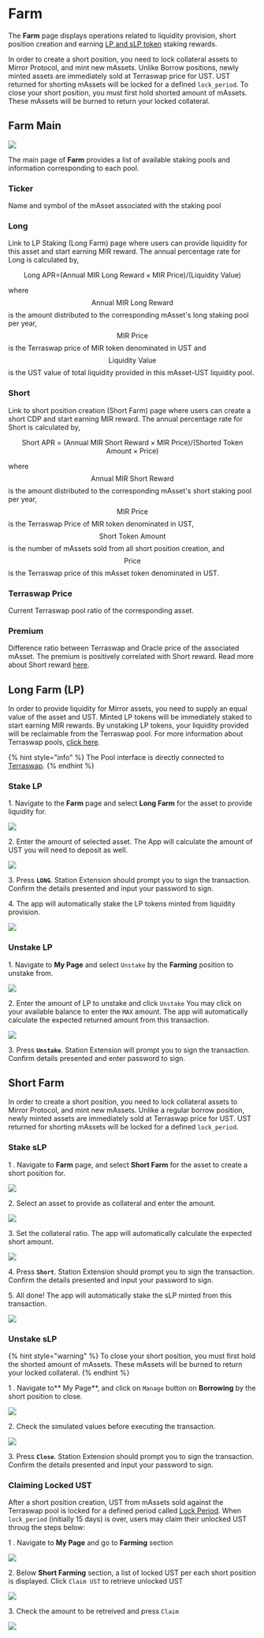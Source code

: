 # Farm

The **Farm** page displays operations related to liquidity provision, short position creation and earning [LP and sLP token](../../protocol/staking-tokens-lp-and-slp.md) staking rewards.&#x20;

In order to create a short position, you need to lock collateral assets to Mirror Protocol, and mint new mAssets. Unlike Borrow positions, newly minted assets are immediately sold at Terraswap price for UST. UST returned for shorting mAssets will be locked for a defined `lock_period`. To close your short position, you must first hold shorted amount of mAssets. These mAssets will be burned to return your locked collateral.

## Farm Main

![](<../../.gitbook/assets/image (187).png>)

The main page of **Farm** provides a list of available staking pools and information corresponding to each pool.&#x20;

### **Ticker**&#x20;

Name and symbol of the mAsset associated with the staking pool

### **Long**

Link to LP Staking (Long Farm) page where users can provide liquidity for this asset and start earning MIR reward. The annual percentage rate for Long is calculated by,

$$\text{Long APR=}\text{(Annual MIR Long Reward} \times \text{MIR Price)}/\text{(Liquidity Value)}$$

where $$\text{Annual MIR Long Reward}$$ is the amount distributed to the corresponding mAsset's  long staking pool per year, $$\text{MIR Price}$$ is the Terraswap price of MIR token denominated in UST and $$\text{Liquidity Value}$$ is the UST value of total liquidity provided in this mAsset-UST liquidity pool.&#x20;

### **Short**

Link to short position creation (Short Farm) page where users can create a short CDP and start earning MIR reward. The annual percentage rate for Short is calculated by,

$$\text{Short APR = (Annual MIR Short Reward}\times\text{MIR Price)}/\text{(Shorted Token Amount}\times\text{Price)}$$

where $$\text{Annual MIR Short Reward}$$ is the amount distributed to the corresponding mAsset's short staking pool per year, $$\text{MIR Price}$$ is the Terraswap Price of MIR token denominated in UST, $$\text{Short Token Amount}$$ is the number of mAssets sold from all short position creation, and $$\text{Price}$$ is the Terraswap price of this mAsset token denominated in UST.&#x20;

### **Terraswap Price**

Current Terraswap pool ratio of the corresponding asset.&#x20;

### **Premium**

Difference ratio between Terraswap and Oracle price of the associated mAsset. The premium is positively correlated with Short reward. Read more about Short reward [here](../../protocol/staking-tokens-lp-and-slp.md#staking-rewards).

## Long Farm (LP)

In order to provide liquidity for Mirror assets, you need to supply an equal value of the asset and UST. Minted LP tokens will be immediately staked to start earning MIR rewards. By unstaking LP tokens, your liquidity provided will be reclaimable from the Terraswap pool. For more information about Terraswap pools, [click here](../../protocol/terraswap.md).

{% hint style="info" %}
The Pool interface is directly connected to [Terraswap](https://terraswap.io).
{% endhint %}

### Stake LP

1\. Navigate to the **Farm** page and select **Long Farm** for the asset to provide liquidity for.

![](<../../.gitbook/assets/image (166).png>)

2\. Enter the amount of selected asset. The App will calculate the amount of UST you will need to deposit as well.

![](<../../.gitbook/assets/image (200).png>)

3\. Press **`LONG`**. Station Extension should prompt you to sign the transaction. Confirm the details presented and input your password to sign.

4\. The app will automatically stake the LP tokens minted from liquidity provision.&#x20;

![](<../../.gitbook/assets/image (142).png>)

### Unstake LP

1\. Navigate to **My Page** and select `Unstake` by the **Farming** position to unstake from.

![](<../../.gitbook/assets/image (146).png>)

2\. Enter the amount of LP to unstake and click `Unstake` You may click on your available balance to enter the `MAX` amount. The app will automatically calculate the expected returned amount from this transaction.&#x20;

![](<../../.gitbook/assets/image (133).png>)

3\. Press **`Unstake`**. Station Extension will prompt you to sign the transaction. Confirm details presented and enter password to sign.&#x20;

## Short Farm

In order to create a short position, you need to lock collateral assets to Mirror Protocol, and mint new mAssets. Unlike a regular borrow position, newly minted assets are immediately sold at Terraswap price for UST. UST returned for shorting mAssets will be locked for a defined `lock_period`.&#x20;

### Stake sLP

1 . Navigate to **Farm** page, and select **Short Farm** for the asset to create a short position for.

![](<../../.gitbook/assets/image (140).png>)

2\. Select an asset to provide as collateral and enter the amount.

![](<../../.gitbook/assets/image (161).png>)

3\. Set the collateral ratio. The app will automatically calculate the expected short amount.&#x20;

![](<../../.gitbook/assets/image (209).png>)

4\. Press **`Short`**. Station Extension should prompt you to sign the transaction. Confirm the details presented and input your password to sign.

5\. All done! The app will automatically stake the sLP minted from this transaction.&#x20;

![](<../../.gitbook/assets/image (180).png>)

### Unstake sLP

{% hint style="warning" %}
To close your short position, you must first hold the shorted amount of mAssets. These mAssets will be burned to return your locked collateral.
{% endhint %}

1 . Navigate to** My Page**, and click on `Manage` button on **Borrowing** by the short position to close.

![](<../../.gitbook/assets/image (136).png>)

2\. Check the simulated values before executing the transaction.

![](<../../.gitbook/assets/image (184).png>)

3\. Press **`Close`**. Station Extension should prompt you to sign the transaction. Confirm the details presented and input your password to sign.

### Claiming Locked UST

After a short position creation, UST from mAssets sold against the Terraswap pool is locked for a defined period called [Lock Period](../../protocol/staking-tokens-lp-and-slp.md#lock-period). When `lock_period` (initially 15 days) is over, users may claim their unlocked UST throug the steps below:&#x20;

1 . Navigate to **My Page** and go to **Farming** section

![](<../../.gitbook/assets/image (197).png>)

2\. Below **Short Farming** section, a list of locked UST per each short position is displayed. Click `Claim UST` to retrieve unlocked UST

![](<../../.gitbook/assets/image (201).png>)

3\. Check the amount to be retreived and press `Claim`&#x20;

![](<../../.gitbook/assets/image (157).png>)
